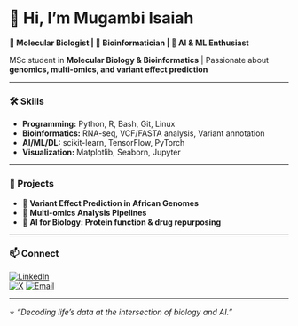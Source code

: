 # 👋 Hi, I’m Mugambi Isaiah

**🔬 Molecular Biologist | 🧬 Bioinformatician | 🤖 AI & ML Enthusiast**  

MSc student in **Molecular Biology & Bioinformatics** | Passionate about **genomics, multi-omics, and variant effect prediction**  

---

### 🛠️ Skills
- **Programming:** Python, R, Bash, Git, Linux  
- **Bioinformatics:** RNA-seq, VCF/FASTA analysis, Variant annotation  
- **AI/ML/DL:** scikit-learn, TensorFlow, PyTorch  
- **Visualization:** Matplotlib, Seaborn, Jupyter  

---

### 📌 Projects
- 🔎 **Variant Effect Prediction in African Genomes**  
- 🧪 **Multi-omics Analysis Pipelines**  
- 🤖 **AI for Biology: Protein function & drug repurposing**  

---

### 📫 Connect
[![LinkedIn](https://img.shields.io/badge/LinkedIn-0077B5?style=for-the-badge&logo=linkedin&logoColor=white)](https://www.linkedin.com/in/mugambi-isaiah-230593150/)  
[![X](https://img.shields.io/badge/X-1DA1F2?style=for-the-badge&logo=x&logoColor=white)](https://x.com/IMugambiKe) 
[![Email](https://img.shields.io/badge/Email-D14836?style=for-the-badge&logo=gmail&logoColor=white)](mailto:isaiahmugambi30@gmail.com)

---

⭐ *“Decoding life’s data at the intersection of biology and AI.”*  

